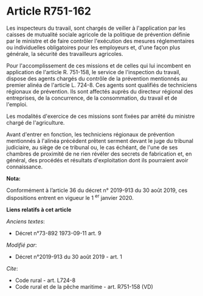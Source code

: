 # Article R751-162

Les inspecteurs du travail, sont chargés de veiller à l'application par les caisses de mutualité sociale agricole de la
politique de prévention définie par le ministre et de faire contrôler l'exécution des mesures réglementaires ou individuelles
obligatoires pour les employeurs et, d'une façon plus générale, la sécurité des travailleurs agricoles.

Pour l'accomplissement de ces missions et de celles qui lui incombent en application de l'article R. 751-158, le service de
l'inspection du travail, dispose des agents chargés du contrôle de la prévention mentionnés au premier alinéa de l'article L.
724-8. Ces agents sont qualifiés de techniciens régionaux de prévention. Ils sont affectés auprès du directeur régional des
entreprises, de la concurrence, de la consommation, du travail et de l'emploi.

Les modalités d'exercice de ces missions sont fixées par arrêté du ministre chargé de l'agriculture.

Avant d'entrer en fonction, les techniciens régionaux de prévention mentionnés à l'alinéa précédent prêtent serment devant le
juge du tribunal judiciaire, au siège de ce tribunal ou, le cas échéant, de l'une de ses chambres de proximité de ne rien
révéler des secrets de fabrication et, en général, des procédés et résultats d'exploitation dont ils pourraient avoir
connaissance.

**Nota:**

Conformément à l’article 36 du décret n° 2019-913 du 30 août 2019, ces dispositions entrent en vigueur le 1
  <sup>er</sup> janvier 2020.

**Liens relatifs à cet article**

_Anciens textes_:

  - Décret n°73-892 1973-09-11 art. 9

_Modifié par_:

  - Décret n°2019-913 du 30 août 2019 - art. 1

_Cite_:

  - Code rural - art. L724-8
  - Code rural et de la pêche maritime - art. R751-158 (VD)
